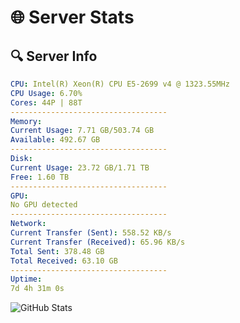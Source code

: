 # 🌐 Server Stats
## 🔍 Server Info
```yaml
CPU: Intel(R) Xeon(R) CPU E5-2699 v4 @ 1323.55MHz
CPU Usage: 6.70%
Cores: 44P | 88T
-----------------------------------
Memory:
Current Usage: 7.71 GB/503.74 GB
Available: 492.67 GB
-----------------------------------
Disk:
Current Usage: 23.72 GB/1.71 TB
Free: 1.60 TB
-----------------------------------
GPU:
No GPU detected
-----------------------------------
Network:
Current Transfer (Sent): 558.52 KB/s
Current Transfer (Received): 65.96 KB/s
Total Sent: 378.48 GB
Total Received: 63.10 GB
-----------------------------------
Uptime:
7d 4h 31m 0s
```
![GitHub Stats](https://img.shields.io/badge/Updated-2025-04-26_21:39:48-blue)